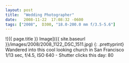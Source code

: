 ```yaml
---
layout: post
title:  "Wedding Photographer"
date:   2008-11-22  17:08:32 -0600
tags: ["2008",  D300, "18.0-200.0 mm f/3.5-5.6"]
---
```

![{{ page.title }} Image]({{ site.baseurl }}/images/2008/2008_1122_DSC_1511.jpg)
{: .prettyprint}  
Wandered into this cool looking church in San Francisco  
1/13 sec, f/4.5, ISO 640 - Shutter clicks this day: 80